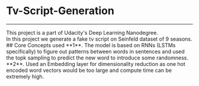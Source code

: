 # Tv-Script-Generation
<hr>
This project is a part of Udacity's Deep Learning Nanodegree.<br>In this project we generate a fake tv script on Seinfeld dataset of 9 seasons. 
## Core Concepts used
**1**. The model is based on RNNs (LSTMs specifically) to figure out patterns between words in sentences and used the topk sampling to predict the new word to introduce some randomness.  
**2**. Used an Embedding layer for dimensionality reduction as one hot encoded word vectors would be too large and compute time can be extremely high. 
